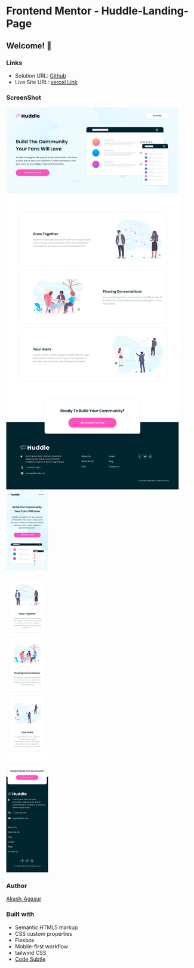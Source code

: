 # Frontend Mentor - Huddle-Landing-Page
## Welcome! 👋

### Links

- Solution URL: [Github](https://github.com/akash-agasur/Huddle-Landing-Page)
- Live Site URL: [vercel Link](https://huddle-landing-page-virid.vercel.app/)

### ScreenShot

![Desktop](./design/desktop-design.jpg)
![Mobile](./design/mobile-design.jpg)

### Author

[Akash-Agasur](https://www.linkedin.com/in/akash--agasur/)


### Built with

- Semantic HTML5 markup
- CSS custom properties
- Flexbox
- Mobile-first workflow
- tailwind CSS
- [Code Subtle](https://www.linkedin.com/company/code-subtle/)
